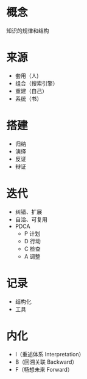 # 概念

知识的规律和结构

# 来源
  * 套用（人)
  * 组合（搜索引擎）
  * 重建（自己）
  * 系统（书）

# 搭建
  * 归纳
  * 演绎
  * 反证
  * 辩证

# 迭代
  * 纠错、扩展
  * 自洽、可复用
  * PDCA
    * P 计划
    * D 行动
    * C 检查
    * A 调整

# 记录
  * 结构化
  * 工具

# 内化
  * I（重述体系 Interpretation）
  * B（回溯关联 Backward）
  * F（畅想未来 Forward）
